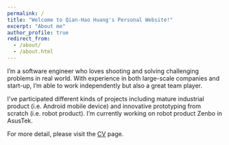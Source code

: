 ```yaml
---
permalink: /
title: "Welcome to Qian-Hao Huang's Personal Website!"
excerpt: "About me"
author_profile: true
redirect_from:
  - /about/
  - /about.html
---
```

I’m a software engineer who loves shooting and solving challenging problems in real world. With experience in both large-scale companies and start-up, I’m able to work independently but also a great team player.  

I've participated different kinds of projects including mature industrial product (i.e. Android mobile device) and innovative prototyping from scratch (i.e. robot product). I’m currently working on robot product Zenbo in AsusTek.  

For more detail, please visit the [CV](https://github.com/qiao-tw) page.
